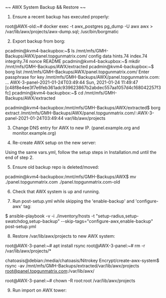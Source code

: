 
~~ AWX System Backup && Restore ~~

1) Ensure a recent backup has executed properly:

root@AWX-old:~# docker exec -t awx_postgres pg_dump -U awx awx > /var/lib/awx/projects/awx-dump.sql; /usr/bin/borgmatic


2) Export backup from borg:

pcadmin@kvm4-backupbox:~$ ls /mnt/mfs/GMH-Backups/AWX/panel.topgunmatrix.com/
config  data  hints.74  index.74  integrity.74  nonce  README
pcadmin@kvm4-backupbox:~$ mkdir /mnt/mfs/GMH-Backups/AWX/extracted
pcadmin@kvm4-backupbox:~$ borg list /mnt/mfs/GMH-Backups/AWX/panel.topgunmatrix.com/
Enter passphrase for key /mnt/mfs/GMH-Backups/AWX/panel.topgunmatrix.com: 
...
AWX-3-panel-2021-01-24T03:49:44      Sun, 2021-01-24 11:49:47 [c48f8e4ee3f7e6feb361adc939623867b2abdec557aa1057d4c168042257f3fc]
pcadmin@kvm4-backupbox:~$ cd /mnt/mfs/GMH-Backups/AWX/extracted

pcadmin@kvm4-backupbox:/mnt/mfs/GMH-Backups/AWX/extracted$ borg extract /mnt/mfs/GMH-Backups/AWX/panel.topgunmatrix.com/::AWX-3-panel-2021-01-24T03:49:44 var/lib/awx/projects


3) Change DNS entry for AWX to new IP. (panel.example.org and monitor.example.org)


4) Re-create AWX setup on the new server:

Using the same vars.yml, follow the setup steps in Installation.md until the end of step 2.


5) Ensure old backup repo is deleted/moved:

pcadmin@kvm4-backupbox:/mnt/mfs/GMH-Backups/AWX$ mv ./panel.topgunmatrix.com ./panel.topgunmatrix.com-old


6) Check that AWX system is up and running.


7) Run post-setup.yml while skipping the 'enable-backup' and 'configure-awx' tag:

$ ansible-playbook -v -i ./inventory/hosts -t "setup-radius,setup-swatchdog,setup-backup" --skip-tags="configure-awx,enable-backup" post-setup.yml


8) Restore /var/lib/awx/projects to new AWX system:

root@AWX-3-panel:~# apt install rsync
root@AWX-3-panel:~# rm -r /var/lib/awx/projects/*

chatoasis@debian:/media/chatoasis/Nitrokey Encrypt/create-awx-system$ rsync -av /mnt/mfs/GMH-Backups/extracted/var/lib/awx/projects root@panel.topgunmatrix.com:/var/lib/awx/

root@AWX-3-panel:~# chown -R root:root /var/lib/awx/projects


9) Run import on AWX tower:




